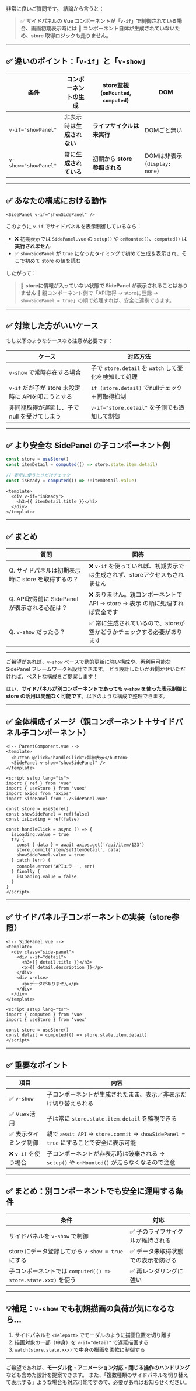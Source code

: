 非常に良いご質問です。
結論から言うと：

> ✅ **サイドパネルの Vue コンポーネントが「`v-if`」で制御されている場合、画面初期表示時には**
> 🔸 **コンポーネント自体が生成されていないため、store 取得ロジックも走りません。**

---

## ✅ 違いのポイント：「`v-if`」と「`v-show`」

| 条件                   | コンポーネントの生成      | store監視 (`onMounted`, `computed`) | DOM                       |
| -------------------- | --------------- | --------------------------------- | ------------------------- |
| `v-if="showPanel"`   | 非表示時は**生成されない** | **ライフサイクルは未実行**                   | DOMごと無い                   |
| `v-show="showPanel"` | 常に**生成されている**   | 初期から **store 参照される**              | DOMは非表示 (`display: none`) |

---

## ✅ あなたの構成における動作

```vue
<SidePanel v-if="showSidePanel" />
```

このように `v-if` でサイドパネルを表示制御しているなら：

* ❌ 初期表示では `SidePanel.vue` の `setup()` や `onMounted()`、`computed()` は **実行されません**
* ✅ `showSidePanel` が `true` になったタイミングで初めて生成＆表示され、そこで初めて store の値を読む

したがって：

> 🔹 **storeに情報が入っていない状態で SidePanel が表示されることはありません**
> 🔹 親コンポーネント側で「API取得 → storeに登録 → `showSidePanel = true`」の順で処理すれば、安全に連携できます。

---

## ✅ 対策した方がいいケース

もし以下のようなケースなら注意が必要です：

| ケース                                | 対応方法                                    |
| ---------------------------------- | --------------------------------------- |
| `v-show` で常時存在する場合                 | 子で `store.detail` を `watch` して変化を検知して処理 |
| `v-if` だが子が store 未設定時に APIを叩こうとする | `if (store.detail)` でnullチェック＋再取得抑制     |
| 非同期取得が遅延し、子で null を受けてしまう          | `v-if="store.detail"` を子側でも追加して制御       |

---

## ✅ より安全な SidePanel の子コンポーネント例

```ts
const store = useStore()
const itemDetail = computed(() => store.state.item.detail)

// 表示に使うときだけチェック
const isReady = computed(() => !!itemDetail.value)
```

```vue
<template>
  <div v-if="isReady">
    <h3>{{ itemDetail.title }}</h3>
  </div>
</template>
```

---

## ✅ まとめ

| 質問                              | 回答                                              |
| ------------------------------- | ----------------------------------------------- |
| Q. サイドパネルは初期表示時に store を取得するの？  | ❌ `v-if` を使っていれば、初期表示では生成されず、storeアクセスもされません    |
| Q. API取得前に SidePanel が表示される心配は？ | ❌ ありません。親コンポーネントで API → store → 表示 の順に処理すれば安全です |
| Q. `v-show` だったら？               | ✅ 常に生成されているので、storeが空かどうかチェックする必要があります          |

---

ご希望があれば、`v-show` ベースで動的更新に強い構成や、再利用可能な SidePanel フレームワークも設計できます。
どう設計したいかお聞かせいただければ、ベストな構成をご提案します！


はい、**サイドパネルが別コンポーネントであっても `v-show` を使った表示制御と store の活用は問題なく可能です**。以下のような構成で整理できます。

---

## ✅ 全体構成イメージ（親コンポーネント＋サイドパネル子コンポーネント）

```vue
<!-- ParentComponent.vue -->
<template>
  <button @click="handleClick">詳細表示</button>
  <SidePanel v-show="showSidePanel" />
</template>

<script setup lang="ts">
import { ref } from 'vue'
import { useStore } from 'vuex'
import axios from 'axios'
import SidePanel from './SidePanel.vue'

const store = useStore()
const showSidePanel = ref(false)
const isLoading = ref(false)

const handleClick = async () => {
  isLoading.value = true
  try {
    const { data } = await axios.get('/api/item/123')
    store.commit('item/setItemDetail', data)
    showSidePanel.value = true
  } catch (err) {
    console.error('APIエラー', err)
  } finally {
    isLoading.value = false
  }
}
</script>
```

---

## ✅ サイドパネル子コンポーネントの実装（store参照）

```vue
<!-- SidePanel.vue -->
<template>
  <div class="side-panel">
    <div v-if="detail">
      <h3>{{ detail.title }}</h3>
      <p>{{ detail.description }}</p>
    </div>
    <div v-else>
      <p>データがありません</p>
    </div>
  </div>
</template>

<script setup lang="ts">
import { computed } from 'vue'
import { useStore } from 'vuex'

const store = useStore()
const detail = computed(() => store.state.item.detail)
</script>
```

---

## ✅ 重要なポイント

| 項目             | 内容                                                                     |
| -------------- | ---------------------------------------------------------------------- |
| ✅ `v-show`     | 子コンポーネントが生成されたまま、表示／非表示だけ切り替えられる                                       |
| ✅ Vuex活用       | 子は常に `store.state.item.detail` を監視できる                                  |
| ✅ 表示タイミング制御    | 親で `await API` → `store.commit` → `showSidePanel = true` にすることで安全に表示可能 |
| ❌ `v-if` を使う場合 | 子コンポーネントが非表示時は破棄される → `setup()` や `onMounted()` が走らなくなるので注意            |

---

## ✅ まとめ：別コンポーネントでも安全に運用する条件

| 条件                                               | 対応                 |
| ------------------------------------------------ | ------------------ |
| サイドパネルを `v-show` で制御                             | ✅ 子のライフサイクルが維持される  |
| store にデータ登録してから `v-show = true` にする             | ✅ データ未取得状態での表示を防げる |
| 子コンポーネントでは `computed(() => store.state.xxx)` を使う | ✅ 再レンダリングに強い       |

---

## 💡補足：`v-show` でも初期描画の負荷が気になるなら…

1. サイドパネルを `<Teleport>` でモーダルのように描画位置を切り離す
2. 描画対象の一部（中身）を `v-if="detail"` で遅延描画する
3. `watch(store.state.xxx)` で中身の描画を柔軟に制御する

---

ご希望であれば、**モーダル化・アニメーション対応・閉じる操作のハンドリング**なども含めた設計を提案できます。
また、「複数種類のサイドパネルを切り替えて表示する」ような場合も対応可能ですので、必要があればお知らせください。
